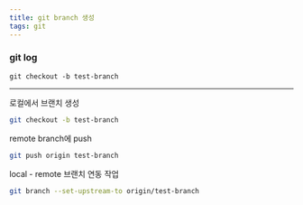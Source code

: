 ```yaml
---
title: git branch 생성
tags: git
---
```


### git log

```git checkout -b test-branch```

<!--more-->

---

로컬에서 브랜치 생성
```sh
git checkout -b test-branch
```


remote branch에 push
```sh
git push origin test-branch
```


local - remote 브랜치 연동 작업
```sh
git branch --set-upstream-to origin/test-branch
```
